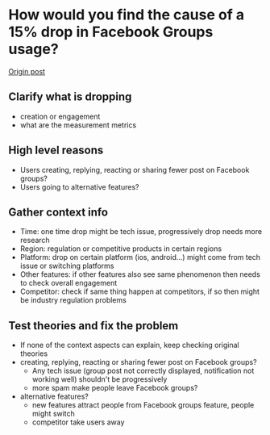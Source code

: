 # How would you find the cause of a 15% drop in Facebook Groups usage?

[Origin post](https://stellarpeers.com/how-would-you-find-the-cause-of-a-15-drop-in-facebook-groups-usage/)

## Clarify what is dropping
* creation or engagement
* what are the measurement metrics

## High level reasons
* Users creating, replying, reacting or sharing fewer post on Facebook groups?
* Users going to alternative features?

## Gather context info
* Time: one time drop might be tech issue, progressively drop needs more research
* Region: regulation or competitive products in certain regions
* Platform: drop on certain platform (ios, android...) might come from tech issue or switching platforms
* Other features: if other features also see same phenomenon then needs to check overall engagement
* Competitor: check if same thing happen at competitors, if so then might be industry regulation problems

## Test theories and fix the problem
* If none of the context aspects can explain, keep checking original theories
* creating, replying, reacting or sharing fewer post on Facebook groups?
  * Any tech issue (group post not correctly displayed, notification not working well) shouldn't be progressively
  * more spam make people leave Facebook groups?
* alternative features?
  * new features attract people from Facebook groups feature, people might switch
  * competitor take users away

